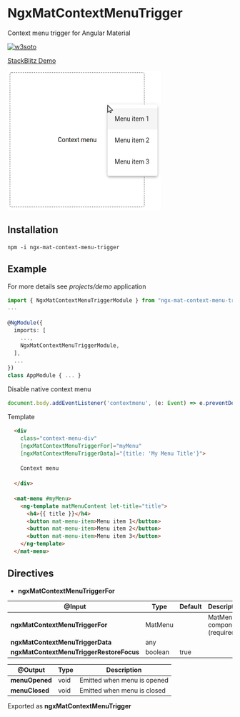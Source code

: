 # NgxMatContextMenuTrigger

Context menu trigger for Angular Material

[![w3soto](https://circleci.com/gh/w3soto/ngx-mat-context-menu-trigger.svg?style=svg)](https://circleci.com/gh/w3soto/ngx-mat-context-menu-trigger)

[StackBlitz Demo](https://stackblitz.com/edit/angular-ivy-5bojir)

![Screenshot](https://raw.githubusercontent.com/w3soto/ngx-mat-context-menu-trigger/master/screenshot.png "Screenshot")

## Installation
```shell
npm -i ngx-mat-context-menu-trigger
```

## Example

For more details see *projects/demo* application

```typescript
import { NgxMatContextMenuTriggerModule } from "ngx-mat-context-menu-trigger";
...

@NgModule({
  imports: [
    ...,
    NgxMatContextMenuTriggerModule,
  ],
  ...
})
class AppModule { ... }

```

Disable native context menu
```typescript
document.body.addEventListener('contextmenu', (e: Event) => e.preventDefault());
```

Template 
```html
  <div
    class="context-menu-div"
    [ngxMatContextMenuTriggerFor]="myMenu"
    [ngxMatContextMenuTriggerData]="{title: 'My Menu Title'}">
      
    Context menu
    
  </div>

  <mat-menu #myMenu>
    <ng-template matMenuContent let-title="title">
      <h4>{{ title }}</h4>
      <button mat-menu-item>Menu item 1</button>
      <button mat-menu-item>Menu item 2</button>
      <button mat-menu-item>Menu item 3</button>
    </ng-template>
  </mat-menu>
```

## Directives 

* **ngxMatContextMenuTriggerFor**

| @Input | Type | Default | Description |
| ------ | ---- | ------- | ----------- |
| **ngxMatContextMenuTriggerFor** | MatMenu | | MatMenu component (required!) |
| **ngxMatContextMenuTriggerData** | any | | |
| **ngxMatContextMenuTriggerRestoreFocus** | boolean | true |  |

| @Output | Type | Description |
| ------- | ---- | ----------- |
| **menuOpened** | void | Emitted when menu is opened |
| **menuClosed** | void | Emitted when menu is closed |

Exported as **ngxMatContextMenuTrigger**
